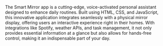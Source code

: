 The Smart Mirror app is a cutting-edge, voice-activated personal assistant designed to enhance daily routines. Built using HTML, CSS, and JavaScript, this innovative application integrates seamlessly with a physical mirror display, offering users an interactive experience right in their homes. With integrations like Spotify, weather APIs, and task management, it not only provides essential information at a glance but also allows for hands-free control, making it an indispensable part of your day.
